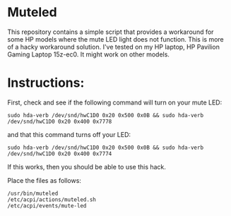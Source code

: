 # Muteled

This repository contains a simple script that provides a workaround for some HP models where the mute LED light does not function. This is more of a hacky workaround solution. I've tested on my HP laptop, HP Pavilion Gaming Laptop 15z-ec0. It might work on other models. 

# Instructions:

First, check and see if the following command will turn on your mute LED:
```
sudo hda-verb /dev/snd/hwC1D0 0x20 0x500 0x0B && sudo hda-verb /dev/snd/hwC1D0 0x20 0x400 0x7778
```
and that this command turns off your LED:
```
sudo hda-verb /dev/snd/hwC1D0 0x20 0x500 0x0B && sudo hda-verb /dev/snd/hwC1D0 0x20 0x400 0x7774
```

If this works, then you should be able to use this hack.

Place the files as follows:
```
/usr/bin/muteled
/etc/acpi/actions/muteled.sh
/etc/acpi/events/mute-led
```
